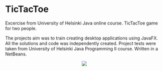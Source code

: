# TicTacToe
Excercise from University of Helsinki Java online course. TicTacToe game for two people.

The projects aim was to train creating desktop applications using JavaFX. All the solutions and code was independently created. Project tests were taken from University of Helsinki 
Java Programming II course. Written in a NetBeans. 

  <p align="center">
    <img src="https://i.imgur.com/uJmwWiB.gif" />
  </p>

